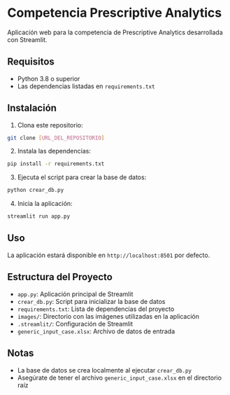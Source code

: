 # Competencia Prescriptive Analytics

Aplicación web para la competencia de Prescriptive Analytics desarrollada con Streamlit.

## Requisitos

- Python 3.8 o superior
- Las dependencias listadas en `requirements.txt`

## Instalación

1. Clona este repositorio:
```bash
git clone [URL_DEL_REPOSITORIO]
```

2. Instala las dependencias:
```bash
pip install -r requirements.txt
```

3. Ejecuta el script para crear la base de datos:
```bash
python crear_db.py
```

4. Inicia la aplicación:
```bash
streamlit run app.py
```

## Uso

La aplicación estará disponible en `http://localhost:8501` por defecto.

## Estructura del Proyecto

- `app.py`: Aplicación principal de Streamlit
- `crear_db.py`: Script para inicializar la base de datos
- `requirements.txt`: Lista de dependencias del proyecto
- `images/`: Directorio con las imágenes utilizadas en la aplicación
- `.streamlit/`: Configuración de Streamlit
- `generic_input_case.xlsx`: Archivo de datos de entrada

## Notas

- La base de datos se crea localmente al ejecutar `crear_db.py`
- Asegúrate de tener el archivo `generic_input_case.xlsx` en el directorio raíz 
